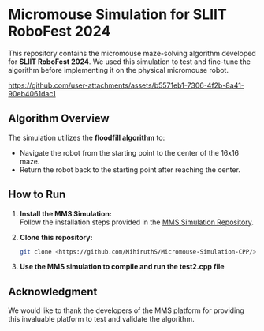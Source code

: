 # Micromouse Simulation for SLIIT RoboFest 2024

This repository contains the micromouse maze-solving algorithm developed for **SLIIT RoboFest 2024**. We used this simulation to test and fine-tune the algorithm before implementing it on the physical micromouse robot.

https://github.com/user-attachments/assets/b5571eb1-7306-4f2b-8a41-90eb4061dac1

## Algorithm Overview

The simulation utilizes the **floodfill algorithm** to:  
- Navigate the robot from the starting point to the center of the 16x16 maze.  
- Return the robot back to the starting point after reaching the center.

## How to Run

1. **Install the MMS Simulation:**  
   Follow the installation steps provided in the [MMS Simulation Repository](https://github.com/mackorone/mms). 

2. **Clone this repository:**  
   ```bash
   git clone <https://github.com/MihiruthS/Micromouse-Simulation-CPP/>
   ```
3. **Use the MMS simulation to compile and run the test2.cpp file**

## Acknowledgment
We would like to thank the developers of the MMS platform for providing this invaluable platform to test and validate the algorithm.
  

